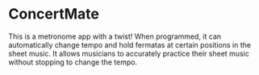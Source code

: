 # ConcertMate
This is a metronome app with a twist! When programmed, it can automatically change tempo and hold fermatas at certain positions in the sheet music. It allows musicians to accurately practice their sheet music without stopping to change the tempo.
